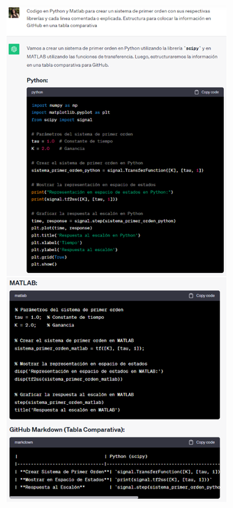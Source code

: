 ![Pregunta para codigo de Matlab](Graph/S1Orden_Python.PNG)
![Pregunta para codigo de Python](Graph/S1Orden_Matlab.PNG)
